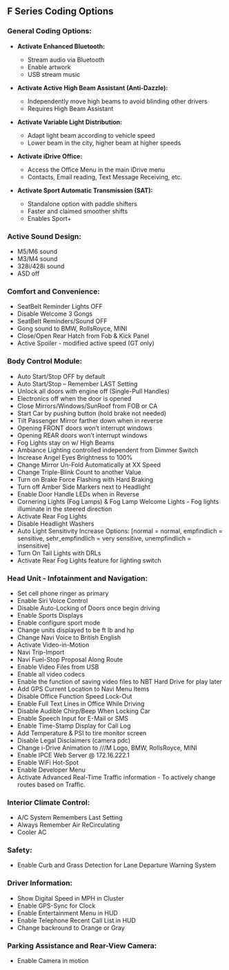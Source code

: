 ## F Series Coding Options

### General Coding Options:

- **Activate Enhanced Bluetooth:**
  - Stream audio via Bluetooth
  - Enable artwork
  - USB stream music

- **Activate Active High Beam Assistant (Anti-Dazzle):**
  - Independently move high beams to avoid blinding other drivers
  - Requires High Beam Assistant

- **Activate Variable Light Distribution:**
  - Adapt light beam according to vehicle speed
  - Lower beam in the city, higher beam at higher speeds

- **Activate iDrive Office:**
  - Access the Office Menu in the main iDrive menu
  - Contacts, Email reading, Text Message Receiving, etc.

- **Activate Sport Automatic Transmission (SAT):**
  - Standalone option with paddle shifters
  - Faster and claimed smoother shifts
  - Enables Sport+

### Active Sound Design:

- M5/M6 sound
- M3/M4 sound
- 328i/428i sound
- ASD off

### Comfort and Convenience:

- SeatBelt Reminder Lights OFF
- Disable Welcome 3 Gongs
- SeatBelt Reminders/Sound OFF
- Gong sound to BMW, RollsRoyce, MINI
- Close/Open Rear Hatch from Fob & Kick Panel
- Active Spoiler - modified active speed (GT only)

### Body Control Module:

- Auto Start/Stop OFF by default
- Auto Start/Stop – Remember LAST Setting
- Unlock all doors with engine off (Single-Pull Handles)
- Electronics off when the door is opened
- Close Mirrors/Windows/SunRoof from FOB or CA
- Start Car by pushing button (hold brake not needed)
- Tilt Passenger Mirror farther down when in reverse
- Opening FRONT doors won’t interrupt windows
- Opening REAR doors won’t interrupt windows
- Fog Lights stay on w/ High Beams
- Ambiance Lighting controlled independent from Dimmer Switch
- Increase Angel Eyes Brightness to 100%
- Change Mirror Un-Fold Automatically at XX Speed
- Change Triple-Blink Count to another Value
- Turn on Brake Force Flashing with Hard Braking
- Turn off Amber Side Markers next to Headlight
- Enable Door Handle LEDs when in Reverse
- Cornering Lights (Fog Lamps) & Fog Lamp Welcome Lights - Fog lights illuminate in the steered direction
- Activate Rear Fog Lights
- Disable Headlight Washers
- Auto Light Sensitivity Increase Options: [normal = normal, empfindlich = sensitive, sehr_empfindlich = very sensitive, unempfindlich = insensitive]
- Turn On Tail Lights with DRLs
- Activate Rear Fog Lights feature for lighting switch

### Head Unit - Infotainment and Navigation:

- Set cell phone ringer as primary
- Enable Siri Voice Control
- Disable Auto-Locking of Doors once begin driving
- Enable Sports Displays
- Enable configure sport mode
- Change units displayed to be ft lb and hp
- Change Navi Voice to British English
- Activate Video-in-Motion
- Navi Trip-Import
- Navi Fuel-Stop Proposal Along Route
- Enable Video Files from USB
- Enable all video codecs
- Enable the function of saving video files to NBT Hard Drive for play later
- Add GPS Current Location to Navi Menu Items
- Disable Office Function Speed Lock-Out
- Enable Full Text Lines in Office While Driving
- Disable Audible Chirp/Beep When Locking Car
- Enable Speech Input for E-Mail or SMS
- Enable Time-Stamp Display for Call Log
- Add Temperature & PSI to tire monitor screen
- Disable Legal Disclaimers (camera pdc)
- Change i-Drive Animation to ///M Logo, BMW, RollsRoyce, MINI
- Enable IPCE Web Server @ 172.16.222.1
- Enable WiFi Hot-Spot
- Enable Developer Menu
- Activate Advanced Real-Time Traffic information - To actively change routes based on Traffic.

### Interior Climate Control:

- A/C System Remembers Last Setting
- Always Remember Air ReCirculating
- Cooler AC

### Safety:

- Enable Curb and Grass Detection for Lane Departure Warning System

### Driver Information:

- Show Digital Speed in MPH in Cluster
- Enable GPS-Sync for Clock
- Enable Entertainment Menu in HUD
- Enable Telephone Recent Call List in HUD
- Change backround to Orange or Gray

### Parking Assistance and Rear-View Camera:

- Enable Camera in motion
